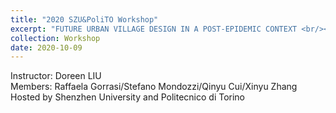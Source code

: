 ```yaml
---
title: "2020 SZU&PoliTO Workshop"
excerpt: "FUTURE URBAN VILLAGE DESIGN IN A POST-EPIDEMIC CONTEXT <br/><img src='/images/workshop/2020SZU(750).jpg'>"
collection: Workshop
date: 2020-10-09
---
```

Instructor: Doreen LIU<br/>
Members: Raffaela Gorrasi/Stefano Mondozzi/Qinyu Cui/Xinyu Zhang<br/>
Hosted by Shenzhen University and Politecnico di Torino

